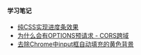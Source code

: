 #### 学习笔记

- [纯CSS实现进度条效果](https://github.com/liuyib/study-note/issues/1)
- [为什么会有OPTIONS预请求 - CORS跨域](https://github.com/liuyib/study-note/issues/2)
- [去除Chrome中input框自动填充的黄色背景](https://github.com/liuyib/study-note/issues/3)

